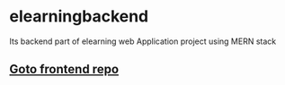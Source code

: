 # elearningbackend
Its backend part of elearning web Application project using MERN stack

## [Goto frontend repo](https://github.com/tarakes/elearningWebAppfrontend)
